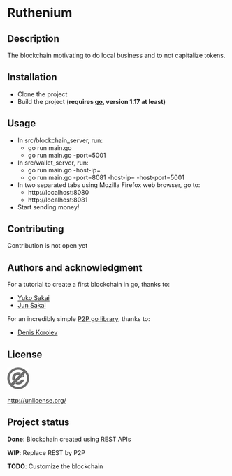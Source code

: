 # Ruthenium

## Description

The blockchain motivating to do local business and to not capitalize tokens.

## Installation

* Clone the project
* Build the project (**requires [go](https://go.dev/dl/), version 1.17 at least)**

## Usage

* In src/blockchain_server, run:
    * go run main.go
    * go run main.go -port=5001
* In src/wallet_server, run:
    * go run main.go -host-ip=<your ip>
    * go run main.go -port=8081 -host-ip=<your ip> -host-port=5001
* In two separated tabs using Mozilla Firefox web browser, go to:
    * http://localhost:8080
    * http://localhost:8081
* Start sending money!

## Contributing

Contribution is not open yet

## Authors and acknowledgment

For a tutorial to create a first blockchain in go, thanks to:

* [Yuko Sakai](https://www.udemy.com/user/myeigoworld/)
* [Jun Sakai](https://udemy.com/user/jun-sakai/)

For an incredibly simple [P2P go library](https://github.com/leprosus/golang-p2p), thanks to:

* [Denis Korolev](https://github.com/leprosus)

## License

![img.png](img.png)

http://unlicense.org/

## Project status

**Done**: Blockchain created using REST APIs

**WIP**: Replace REST by P2P

**TODO**: Customize the blockchain
